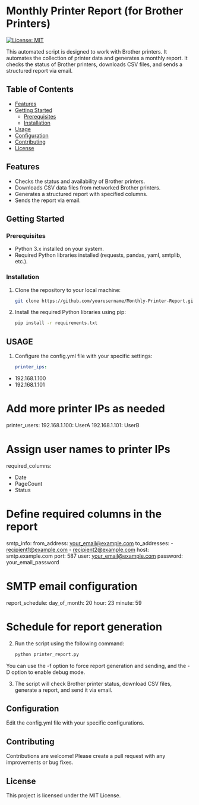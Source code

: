 # Monthly Printer Report (for Brother Printers)

[![License: MIT](https://img.shields.io/badge/License-MIT-yellow.svg)](https://github.com/flo602/Monthly-Printer-Report/blob/main/LICENSE)

This automated script is designed to work with Brother printers. It automates the collection of printer data and generates a monthly report. It checks the status of Brother printers, downloads CSV files, and sends a structured report via email.

## Table of Contents

- [Features](#features)
- [Getting Started](#getting-started)
  - [Prerequisites](#prerequisites)
  - [Installation](#installation)
- [Usage](#usage)
- [Configuration](#configuration)
- [Contributing](#contributing)
- [License](#license)

## Features

- Checks the status and availability of Brother printers.
- Downloads CSV data files from networked Brother printers.
- Generates a structured report with specified columns.
- Sends the report via email.

## Getting Started

### Prerequisites

- Python 3.x installed on your system.
- Required Python libraries installed (requests, pandas, yaml, smtplib, etc.).

### Installation

1. Clone the repository to your local machine:

   ```bash
   git clone https://github.com/yourusername/Monthly-Printer-Report.git

2. Install the required Python libraries using pip:

    ```bash
    pip install -r requirements.txt

## USAGE 

1. Configure the config.yml file with your specific settings:

   ```yaml
   printer_ips:
  - 192.168.1.100
  - 192.168.1.101
  # Add more printer IPs as needed

printer_users:
  192.168.1.100: UserA
  192.168.1.101: UserB
  # Assign user names to printer IPs

required_columns:
  - Date
  - PageCount
  - Status
  # Define required columns in the report

smtp_info:
  from_address: your_email@example.com
  to_addresses:
    - recipient1@example.com
    - recipient2@example.com
  host: smtp.example.com
  port: 587
  user: your_email@example.com
  password: your_email_password
  # SMTP email configuration

report_schedule:
  day_of_month: 20
  hour: 23
  minute: 59
  # Schedule for report generation

2. Run the script using the following command:

   ```bash
   python printer_report.py

You can use the -f option to force report generation and sending, and the -D option to enable debug mode.

3. The script will check Brother printer status, download CSV files, generate a report, and send it via email.
## Configuration

Edit the config.yml file with your specific configurations.

## Contributing

Contributions are welcome! Please create a pull request with any improvements or bug fixes.

## License

This project is licensed under the MIT License.
